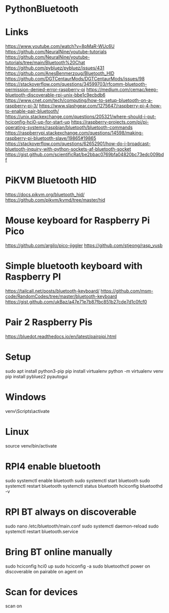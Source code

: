 # PythonBluetooth

# Links
https://www.youtube.com/watch?v=8pMaR-WUc6U
https://github.com/NeuralNine/youtube-tutorials
https://github.com/NeuralNine/youtube-tutorials/tree/main/Bluetooth%20Chat
https://github.com/pybluez/pybluez/issues/431
https://github.com/AnesBenmerzoug/Bluetooth_HID
https://github.com/DGTCentaurMods/DGTCentaurMods/issues/98
https://stackoverflow.com/questions/34599703/rfcomm-bluetooth-permission-denied-error-raspberry-pi
https://medium.com/cemac/keep-bluetooth-discoverable-rpi-unix-bbe1c9ecbdb6
https://www.cnet.com/tech/computing/how-to-setup-bluetooth-on-a-raspberry-pi-3/
https://www.slashgear.com/1275647/raspberry-pi-4-how-to-enable-pair-bluetooth/
https://unix.stackexchange.com/questions/205321/where-should-i-put-hciconfig-hci0-up-for-start-up
https://raspberry-projects.com/pi/pi-operating-systems/raspbian/bluetooth/bluetooth-commands
https://raspberrypi.stackexchange.com/questions/14598/making-raspberry-pi-bluetooth-slave/19865#19865
https://stackoverflow.com/questions/62652901/how-do-i-broadcast-bluetooth-inquiry-with-python-sockets-af-bluetooth-socket
https://gist.github.com/scientificRat/be2bbac0769bfa04820bc73edc009bdf

# PiKVM Bluetooth HID
https://docs.pikvm.org/bluetooth_hid/
https://github.com/pikvm/kvmd/tree/master/hid

# Mouse keyboard for Raspberry Pi Pico
https://github.com/argilo/pico-jiggler
https://github.com/stjeong/rasp_vusb

# Simple bluetooth keyboard with Raspberry PI
https://tailcall.net/posts/bluetooth-keyboard/
https://github.com/msm-code/RandomCodes/tree/master/bluetooth-keyboard
https://gist.github.com/ukBaz/a47e71e7b87fbc851b27cde7d1c0fcf0

# Pair 2 Raspberry Pis
https://bluedot.readthedocs.io/en/latest/pairpipi.html

# Setup
sudo apt install python3-pip
pip install virtualenv
python -m virtualenv venv
pip install pybluez2 pyautogui

# Windows
venv\Scripts\activate

# Linux
source venv/bin/activate

# RPI4 enable bluetooth
sudo systemctl enable bluetooth
sudo systemctl start bluetooth
sudo systemctl restart bluetooth
systemctl status bluetooth
hciconfig
bluetoothd -v

# RPI BT always on discoverable
sudo nano /etc/bluetooth/main.conf
sudo systemctl daemon-reload
sudo systemctl restart bluetooth.service

# Bring BT online manually
sudo hciconfig hci0 up
sudo hciconfig -a
sudo bluetoothctl
power on
discoverable on
pairable on
agent on

# Scan for devices
scan on